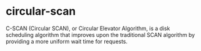 # circular-scan
C-SCAN (Circular SCAN), or Circular Elevator Algorithm, is a disk scheduling algorithm that improves upon the traditional SCAN algorithm by providing a more uniform wait time for requests.
